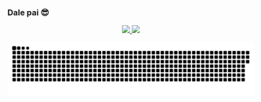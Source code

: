 ### Dale pai 😎
 <div>
<div align="center">
  <a href="https://github.com/muctoz">
  <img height="180em" src="https://github-readme-stats.vercel.app/api?username=muctoz&show_icons=true&theme=dark&include_all_commits=true&count_private=true"/>
  <img height="180em" src="https://github-readme-stats.vercel.app/api/top-langs/?username=muctoz&layout=compact&langs_count=7&theme=dark"/>
</div>

![Snake animation](https://github.com/muctoz/muctoz/blob/output/github-contribution-grid-snake.svg)